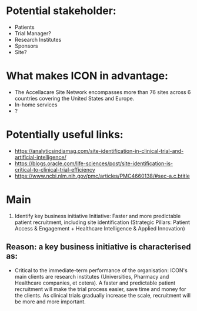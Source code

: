 # Potential stakeholder:
+ Patients
+ Trial Manager?
+ Research Institutes
+ Sponsors
+ Site?

# What makes ICON in advantage:
+ The Accellacare Site Network encompasses more than 76 sites across 6 countries covering the United States and Europe. 
+ In-home services
+ ?

# Potentially useful links:
+ <https://analyticsindiamag.com/site-identification-in-clinical-trial-and-artificial-intelligence/>
+ <https://blogs.oracle.com/life-sciences/post/site-identification-is-critical-to-clinical-trial-efficiency>
+ <https://www.ncbi.nlm.nih.gov/pmc/articles/PMC4660138/#sec-a.c.btitle>

# Main
1. Identify key business initiative
Initiative: Faster and more predictable patient recruitment, including site identification (Strategic Pillars: Patient Access & Engagement + Healthcare Intelligence & Applied Innovation) 

## Reason: a key business initiative is characterised as:
+ Critical to the immediate-term performance of the organisation:
ICON's main clients are research institutes (Universities, Pharmacy and Healthcare companies, et cetera). A faster and predictable patient recruitment will make the trial process easier, save time and money for the clients. As clinical trials gradually increase the scale, recruitment will be more and more important.
